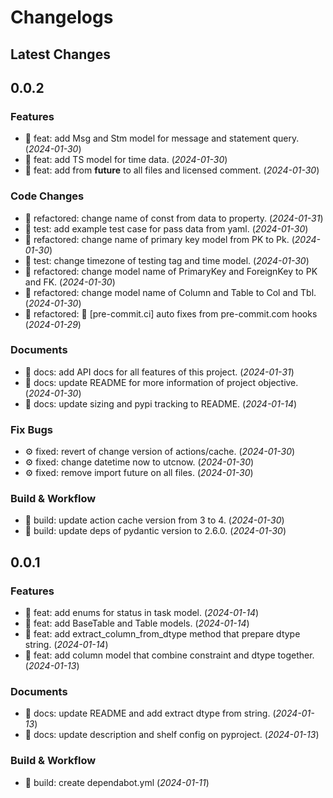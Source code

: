 # Changelogs

## Latest Changes

## 0.0.2

### Features

- :dart: feat: add Msg and Stm model for message and statement query. (_2024-01-30_)
- :dart: feat: add TS model for time data. (_2024-01-30_)
- :dart: feat: add from __future__ to all files and licensed comment. (_2024-01-30_)

### Code Changes

- :construction: refactored: change name of const from data to property. (_2024-01-31_)
- :test_tube: test: add example test case for pass data from yaml. (_2024-01-30_)
- :construction: refactored: change name of primary key model from PK to Pk. (_2024-01-30_)
- :test_tube: test: change timezone of testing tag and time model. (_2024-01-30_)
- :construction: refactored: change model name of PrimaryKey and ForeignKey to PK and FK. (_2024-01-30_)
- :construction: refactored: change model name of Column and Table to Col and Tbl. (_2024-01-30_)
- :construction: refactored: 🚧 [pre-commit.ci] auto fixes from pre-commit.com hooks (_2024-01-29_)

### Documents

- :page_facing_up: docs: add API docs for all features of this project. (_2024-01-31_)
- :page_facing_up: docs: update README for more information of project objective. (_2024-01-30_)
- :page_facing_up: docs: update sizing and pypi tracking to README. (_2024-01-14_)

### Fix Bugs

- :gear: fixed: revert of change version of actions/cache. (_2024-01-30_)
- :gear: fixed: change datetime now to utcnow. (_2024-01-30_)
- :gear: fixed: remove import future on all files. (_2024-01-30_)

### Build & Workflow

- :toolbox: build: update action cache version from 3 to 4. (_2024-01-30_)
- :toolbox: build: update deps of pydantic version to 2.6.0. (_2024-01-30_)

## 0.0.1

### Features

- :dart: feat: add enums for status in task model. (_2024-01-14_)
- :dart: feat: add BaseTable and Table models. (_2024-01-14_)
- :dart: feat: add extract_column_from_dtype method that prepare dtype string. (_2024-01-14_)
- :dart: feat: add column model that combine constraint and dtype together. (_2024-01-13_)

### Documents

- :page_facing_up: docs: update README and add extract dtype from string. (_2024-01-13_)
- :page_facing_up: docs: update description and shelf config on pyproject. (_2024-01-13_)

### Build & Workflow

- :toolbox: build: create dependabot.yml (_2024-01-11_)
